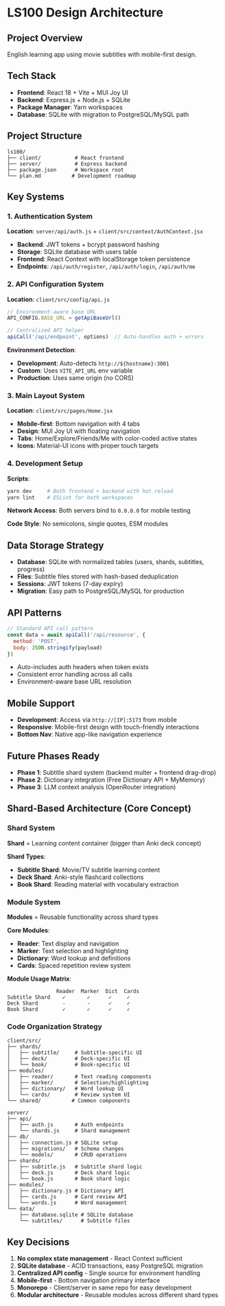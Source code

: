 # LS100 Design Architecture

## Project Overview
English learning app using movie subtitles with mobile-first design.

## Tech Stack
- **Frontend**: React 18 + Vite + MUI Joy UI
- **Backend**: Express.js + Node.js + SQLite
- **Package Manager**: Yarn workspaces
- **Database**: SQLite with migration to PostgreSQL/MySQL path

## Project Structure
```
ls100/
├── client/           # React frontend
├── server/           # Express backend  
├── package.json      # Workspace root
└── plan.md          # Development roadmap
```

## Key Systems

### 1. Authentication System
**Location**: `server/api/auth.js` + `client/src/context/AuthContext.jsx`

- **Backend**: JWT tokens + bcrypt password hashing
- **Storage**: SQLite database with users table
- **Frontend**: React Context with localStorage token persistence
- **Endpoints**: `/api/auth/register`, `/api/auth/login`, `/api/auth/me`

### 2. API Configuration System
**Location**: `client/src/config/api.js`

```javascript
// Environment-aware base URL
API_CONFIG.BASE_URL = getApiBaseUrl()

// Centralized API helper
apiCall('/api/endpoint', options)  // Auto-handles auth + errors
```

**Environment Detection**:
- **Development**: Auto-detects `http://${hostname}:3001`
- **Custom**: Uses `VITE_API_URL` env variable  
- **Production**: Uses same origin (no CORS)

### 3. Main Layout System
**Location**: `client/src/pages/Home.jsx`

- **Mobile-first**: Bottom navigation with 4 tabs
- **Design**: MUI Joy UI with floating navigation
- **Tabs**: Home/Explore/Friends/Me with color-coded active states
- **Icons**: Material-UI icons with proper touch targets

### 4. Development Setup
**Scripts**:
```bash
yarn dev     # Both frontend + backend with hot reload
yarn lint    # ESLint for both workspaces
```

**Network Access**: Both servers bind to `0.0.0.0` for mobile testing

**Code Style**: No semicolons, single quotes, ESM modules

## Data Storage Strategy
- **Database**: SQLite with normalized tables (users, shards, subtitles, progress)
- **Files**: Subtitle files stored with hash-based deduplication
- **Sessions**: JWT tokens (7-day expiry)
- **Migration**: Easy path to PostgreSQL/MySQL for production

## API Patterns
```javascript
// Standard API call pattern
const data = await apiCall('/api/resource', {
  method: 'POST',
  body: JSON.stringify(payload)
})
```

- Auto-includes auth headers when token exists
- Consistent error handling across all calls
- Environment-aware base URL resolution

## Mobile Support
- **Development**: Access via `http://[IP]:5173` from mobile
- **Responsive**: Mobile-first design with touch-friendly interactions
- **Bottom Nav**: Native app-like navigation experience

## Future Phases Ready
- **Phase 1**: Subtitle shard system (backend multer + frontend drag-drop)
- **Phase 2**: Dictionary integration (Free Dictionary API + MyMemory)
- **Phase 3**: LLM context analysis (OpenRouter integration)

## Shard-Based Architecture (Core Concept)

### Shard System
**Shard** = Learning content container (bigger than Anki deck concept)

**Shard Types**:
- **Subtitle Shard**: Movie/TV subtitle learning content
- **Deck Shard**: Anki-style flashcard collections  
- **Book Shard**: Reading material with vocabulary extraction

### Module System
**Modules** = Reusable functionality across shard types

**Core Modules**:
- **Reader**: Text display and navigation
- **Marker**: Text selection and highlighting  
- **Dictionary**: Word lookup and definitions
- **Cards**: Spaced repetition review system

**Module Usage Matrix**:
```
                Reader  Marker  Dict  Cards
Subtitle Shard    ✓       ✓      ✓     ✓
Deck Shard        -       -      ✓     ✓  
Book Shard        ✓       ✓      ✓     ✓
```

### Code Organization Strategy
```
client/src/
├── shards/
│   ├── subtitle/     # Subtitle-specific UI
│   ├── deck/         # Deck-specific UI  
│   └── book/         # Book-specific UI
├── modules/
│   ├── reader/       # Text reading components
│   ├── marker/       # Selection/highlighting
│   ├── dictionary/   # Word lookup UI
│   └── cards/        # Review system UI
└── shared/          # Common components

server/
├── api/
│   ├── auth.js       # Auth endpoints
│   └── shards.js     # Shard management
├── db/
│   ├── connection.js # SQLite setup
│   ├── migrations/   # Schema changes
│   └── models/       # CRUD operations
├── shards/
│   ├── subtitle.js   # Subtitle shard logic
│   ├── deck.js       # Deck shard logic
│   └── book.js       # Book shard logic
├── modules/
│   ├── dictionary.js # Dictionary API
│   ├── cards.js      # Card review API
│   └── words.js      # Word management
└── data/
    ├── database.sqlite # SQLite database
    └── subtitles/      # Subtitle files
```

## Key Decisions
1. **No complex state management** - React Context sufficient
2. **SQLite database** - ACID transactions, easy PostgreSQL migration
3. **Centralized API config** - Single source for environment handling
4. **Mobile-first** - Bottom navigation primary interface
5. **Monorepo** - Client/server in same repo for easy development
6. **Modular architecture** - Reusable modules across different shard types
